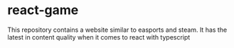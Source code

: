 # react-game

This repository contains a website similar to easports and steam. It has the latest in content quality when it comes to react with typescript